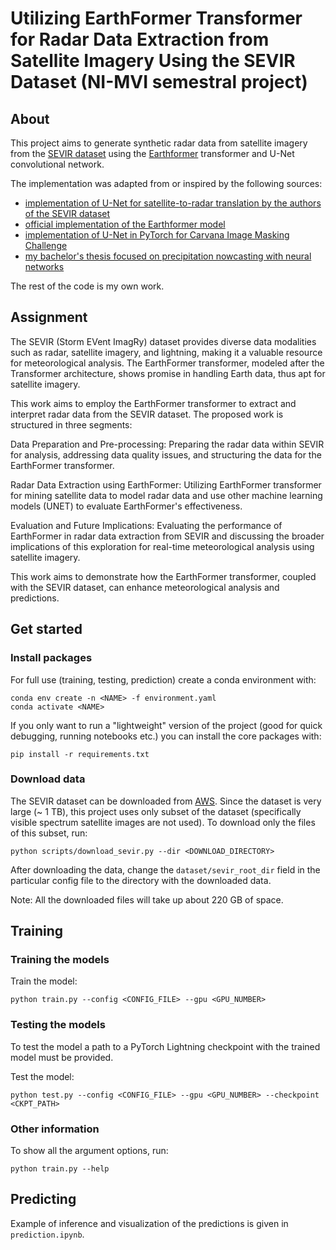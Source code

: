 # Utilizing EarthFormer Transformer for Radar Data Extraction from Satellite Imagery Using the SEVIR Dataset (NI-MVI semestral project)

## About
This project aims to generate synthetic radar data from satellite imagery from the [SEVIR dataset](http://sevir.mit.edu/sevir-dataset) 
using the [Earthformer](https://arxiv.org/abs/2207.05833) transformer and U-Net convolutional network.

The implementation was adapted from or inspired by the following sources:
* [implementation of U-Net for satellite-to-radar translation by the authors of the SEVIR dataset](https://github.com/MIT-AI-Accelerator/neurips-2020-sevir)
* [official implementation of the Earthformer model](https://github.com/amazon-science/earth-forecasting-transformer)
* [implementation of U-Net in PyTorch for Carvana Image Masking Challenge](https://github.com/milesial/Pytorch-UNet)
* [my bachelor's thesis focused on precipitation nowcasting with neural networks](https://gitlab.fit.cvut.cz/miskafil/bi-bap)

The rest of the code is my own work.

## Assignment
The SEVIR (Storm EVent ImagRy) dataset provides diverse data modalities such as radar, satellite imagery, and lightning, making it a valuable resource for meteorological analysis. The EarthFormer transformer, modeled after the Transformer architecture, shows promise in handling Earth data, thus apt for satellite imagery.

This work aims to employ the EarthFormer transformer to extract and interpret radar data from the SEVIR dataset. The proposed work is structured in three segments:

Data Preparation and Pre-processing:
Preparing the radar data within SEVIR for analysis, addressing data quality issues, and structuring the data for the EarthFormer transformer.

Radar Data Extraction using EarthFormer:
Utilizing EarthFormer transformer for mining satellite data to model radar data and use other machine learning models (UNET) to evaluate EarthFormer's effectiveness.

Evaluation and Future Implications:
Evaluating the performance of EarthFormer in radar data extraction from SEVIR and discussing the broader implications of this exploration for real-time meteorological analysis using satellite imagery.

This work aims to demonstrate how the EarthFormer transformer, coupled with the SEVIR dataset, can enhance meteorological analysis and predictions.


## Get started
### Install packages
For full use (training, testing, prediction) create a conda environment with:
```shell
conda env create -n <NAME> -f environment.yaml
conda activate <NAME>
```

If you only want to run a "lightweight" version of the project (good for quick debugging, running notebooks etc.) you can install the core packages with:
```shell
pip install -r requirements.txt
```

### Download data
The SEVIR dataset can be downloaded from [AWS](https://registry.opendata.aws/sevir/). Since the dataset is very large (~ 1 TB),
this project uses only subset of the dataset (specifically visible spectrum satellite images are not used). To download only the files of this subset, run:

```shell
python scripts/download_sevir.py --dir <DOWNLOAD_DIRECTORY>
```

After downloading the data, change the `dataset/sevir_root_dir` field
in the particular config file to the directory with the downloaded data.

Note: All the downloaded files will take up about 220 GB of space.

## Training
### Training the models
Train the model:
```shell
python train.py --config <CONFIG_FILE> --gpu <GPU_NUMBER>
```

### Testing the models
To test the model a path to a PyTorch Lightning checkpoint with the trained model must be provided.

Test the model:
```shell
python test.py --config <CONFIG_FILE> --gpu <GPU_NUMBER> --checkpoint <CKPT_PATH>
```

### Other information
To show all the argument options, run:
```shell
python train.py --help
```

## Predicting
Example of inference and visualization of the predictions is given in `prediction.ipynb`.
